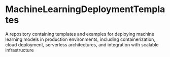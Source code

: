 # MachineLearningDeploymentTemplates
A repository containing templates and examples for deploying machine learning models in production environments, including containerization, cloud deployment, serverless architectures, and integration with scalable infrastructure
